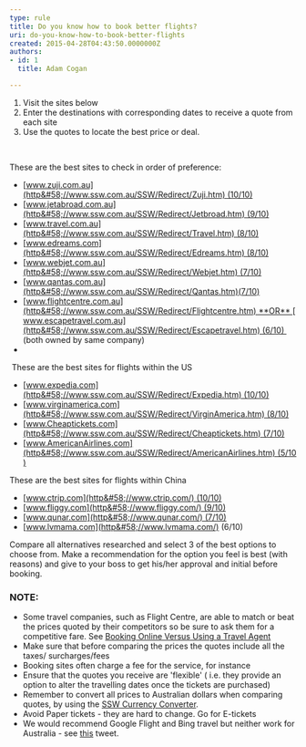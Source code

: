 ```yaml
---
type: rule
title: Do you know how to book better flights?
uri: do-you-know-how-to-book-better-flights
created: 2015-04-28T04:43:50.0000000Z
authors:
- id: 1
  title: Adam Cogan

---
```


1. ​​​Visit the sites below
2. Enter the destinations with corresponding dates to receive a quote from each site
3. Use the quotes to locate the best price or deal.

 
​

​These are the best sites to check in order of preference:

- [www.zuji.com.au](http&#58;//www.ssw.com.au/SSW/Redirect/Zuji.htm) (10/10)​​​
- [www.jetabroad.com.au](http&#58;//www.ssw.com.au/SSW/Redirect/Jetbroad.htm) (9/10)
- [www.travel.com.au](http&#58;//www.ssw.com.au/SSW/Redirect/Travel.htm) (8/10)
- [www.edreams.com](http&#58;//www.ssw.com.au/SSW/Redirect/Edreams.htm) (8/10)
- [www.webjet.com.au](http&#58;//www.ssw.com.au/SSW/Redirect/Webjet.htm) (7/10)
- [www.qantas.com.au](http&#58;//www.ssw.com.au/SSW/Redirect/Qantas.htm)(7/10)
- [www.flightcentre.com.au](http&#58;//www.ssw.com.au/SSW/Redirect/Flightcentre.htm) **OR** [www.escapetravel.com.au](http&#58;//www.ssw.com.au/SSW/Redirect/Escapetravel.htm) (6/10) 
(both owned by same company)
- 

​ 
These are the best sites for flights within the US

- [www.expedia.com](http&#58;//www.ssw.com.au/SSW/Redirect/Expedia.htm) (10/10)
- [www.virginamerica.com](http&#58;//www.ssw.com.au/SSW/Redirect/VirginAmerica.htm) (8/10)
- [www.Cheaptickets.com](http&#58;//www.ssw.com.au/SSW/Redirect/Cheaptickets.htm) (7/10)
- [www.AmericanAirlines.com](http&#58;//www.ssw.com.au/SSW/Redirect/AmericanAirlines.htm) (5/10)








​These are the best sites for flights within China

- [www.ctrip.com](http&#58;//www.ctrip.com/) (10/10)
- [www.fliggy.com​](http&#58;//www.fliggy.com/) (9/10)
- [www.qunar.com](http&#58;//www.qunar.com/) (7/10)
- [www.lvmama.com​](http&#58;//www.lvmama.com/) (6/10)




Compare all alternatives researched and select 3 of the best options to choose from. Make a recommendation for the option you feel is best (with reasons) and give to your boss to get his/her approval and initial before booking.

### NOTE:


- Some travel companies, such as Flight Centre, are able to match or beat the prices quoted by t​heir​ competitors so be sure to ask them for a competitive​ fare. See [Booking Online Versus Using a Travel Agent](http&#58;//aussietraveladvice.com/travel-advice-travel-tips/booking-a-holiday-online-versus-travel-agent/)
- Make sure that before comparing the prices the quotes include all the taxes/ surcharges/fees
- Booking sites often charge a fee for the service, for instance
- Ensure that the quotes you receive are 'flexible' ( i.e. they provide an option to alter the travelling dates once the tickets are purchased)
- Remember to convert all prices to Australian dollars when comparing quotes, by using the [SSW Currency Converter](http&#58;//www.ssw.com.au/ssw/Shop/OtherCurrency.asp).
- Avoid Paper tickets - they are hard to change. Go for E-tickets
- We would recommend Google Flight and Bing travel but neither work for Australia - see [this](https&#58;//twitter.com/AdamCogan/status/413225774192537600) tweet.
